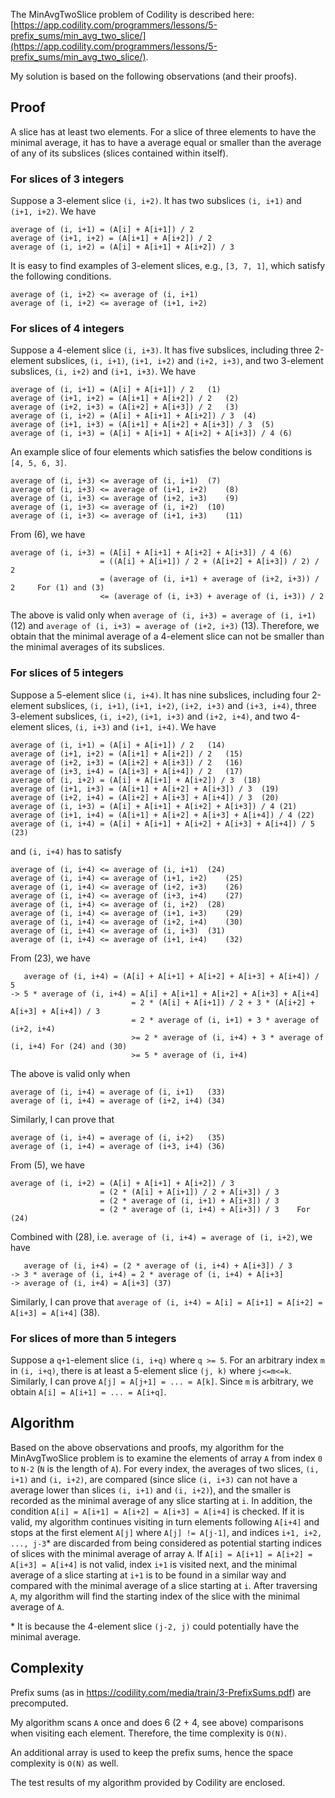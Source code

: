 The MinAvgTwoSlice problem of Codility is described here: [https://app.codility.com/programmers/lessons/5-prefix_sums/min_avg_two_slice/](https://app.codility.com/programmers/lessons/5-prefix_sums/min_avg_two_slice/).

My solution is based on the following observations (and their proofs). 

## Proof

A slice has at least two elements. For a slice of three elements to have the minimal average, it has to have a average equal or smaller than the average of any of its subslices (slices contained within itself). 

### For slices of 3 integers

Suppose a 3-element slice `(i, i+2)`. It has two subslices `(i, i+1)` and `(i+1, i+2)`. We have

	average of (i, i+1) = (A[i] + A[i+1]) / 2
	average of (i+1, i+2) = (A[i+1] + A[i+2]) / 2
    average of (i, i+2) = (A[i] + A[i+1] + A[i+2]) / 3
	
It is easy to find examples of 3-element slices, e.g., `[3, 7, 1]`, which satisfy the following conditions.
    
    average of (i, i+2) <= average of (i, i+1)
    average of (i, i+2) <= average of (i+1, i+2)
 	
### For slices of 4 integers

Suppose a 4-element slice `(i, i+3)`. It has five subslices, including three 2-element subslices, `(i, i+1)`, `(i+1, i+2)` and `(i+2, i+3)`, and two 3-element subslices, `(i, i+2)` and `(i+1, i+3)`. We have 

	average of (i, i+1) = (A[i] + A[i+1]) / 2	(1)
	average of (i+1, i+2) = (A[i+1] + A[i+2]) / 2	(2)
	average of (i+2, i+3) = (A[i+2] + A[i+3]) / 2	(3)
	average of (i, i+2) = (A[i] + A[i+1] + A[i+2]) / 3	(4)
	average of (i+1, i+3) = (A[i+1] + A[i+2] + A[i+3]) / 3	(5)
	average of (i, i+3) = (A[i] + A[i+1] + A[i+2] + A[i+3]) / 4	(6)

An example slice of four elements which satisfies the below conditions is `[4, 5, 6, 3]`. 

    average of (i, i+3) <= average of (i, i+1)	(7)
    average of (i, i+3) <= average of (i+1, i+2)	(8)
    average of (i, i+3) <= average of (i+2, i+3)	(9)
    average of (i, i+3) <= average of (i, i+2)	(10)
    average of (i, i+3) <= average of (i+1, i+3)	(11)
    
From (6), we have

    average of (i, i+3) = (A[i] + A[i+1] + A[i+2] + A[i+3]) / 4	(6)
                        = ((A[i] + A[i+1]) / 2 + (A[i+2] + A[i+3]) / 2) / 2 
                        = (average of (i, i+1) + average of (i+2, i+3)) / 2 	For (1) and (3)
                        <= (average of (i, i+3) + average of (i, i+3)) / 2
               
The above is valid only when `average of (i, i+3) = average of (i, i+1)` (12) and `average of (i, i+3) = average of (i+2, i+3)` (13). Therefore, we obtain that the minimal average of a 4-element slice can not be smaller than the minimal averages of its subslices.

### For slices of 5 integers

Suppose a 5-element slice `(i, i+4)`. It has nine subslices, including four 2-element subslices, `(i, i+1)`, `(i+1, i+2)`, `(i+2, i+3)` and `(i+3, i+4)`, three 3-element subslices, `(i, i+2)`, `(i+1, i+3)` and `(i+2, i+4)`, and two 4-element slices, `(i, i+3)` and `(i+1, i+4)`. We have

	average of (i, i+1) = (A[i] + A[i+1]) / 2	(14)
	average of (i+1, i+2) = (A[i+1] + A[i+2]) / 2	(15)
	average of (i+2, i+3) = (A[i+2] + A[i+3]) / 2	(16)
	average of (i+3, i+4) = (A[i+3] + A[i+4]) / 2	(17)
	average of (i, i+2) = (A[i] + A[i+1] + A[i+2]) / 3	(18)
	average of (i+1, i+3) = (A[i+1] + A[i+2] + A[i+3]) / 3	(19)
	average of (i+2, i+4) = (A[i+2] + A[i+3] + A[i+4]) / 3	(20)	
	average of (i, i+3) = (A[i] + A[i+1] + A[i+2] + A[i+3]) / 4	(21)
	average of (i+1, i+4) = (A[i+1] + A[i+2] + A[i+3] + A[i+4]) / 4	(22)
	average of (i, i+4) = (A[i] + A[i+1] + A[i+2] + A[i+3] + A[i+4]) / 5	(23)
	
and `(i, i+4)` has to satisfy 

    average of (i, i+4) <= average of (i, i+1)	(24)
    average of (i, i+4) <= average of (i+1, i+2)	(25)
    average of (i, i+4) <= average of (i+2, i+3)	(26)
    average of (i, i+4) <= average of (i+3, i+4)	(27)
    average of (i, i+4) <= average of (i, i+2)	(28)
    average of (i, i+4) <= average of (i+1, i+3)	(29)
    average of (i, i+4) <= average of (i+2, i+4)	(30)
    average of (i, i+4) <= average of (i, i+3)	(31)
    average of (i, i+4) <= average of (i+1, i+4)	(32)
    
From (23), we have
 
       average of (i, i+4) = (A[i] + A[i+1] + A[i+2] + A[i+3] + A[i+4]) / 5
    -> 5 * average of (i, i+4) = A[i] + A[i+1] + A[i+2] + A[i+3] + A[i+4]
                               = 2 * (A[i] + A[i+1]) / 2 + 3 * (A[i+2] + A[i+3] + A[i+4]) / 3
                               = 2 * average of (i, i+1) + 3 * average of (i+2, i+4)
                               >= 2 * average of (i, i+4) + 3 * average of (i, i+4)	For (24) and (30)
                               >= 5 * average of (i, i+4)
                               
The above is valid only when

    average of (i, i+4) = average of (i, i+1)	(33)
    average of (i, i+4) = average of (i+2, i+4)	(34)

Similarly, I can prove that

    average of (i, i+4) = average of (i, i+2)	(35)
    average of (i, i+4) = average of (i+3, i+4)	(36)

From (5), we have 
                           
    average of (i, i+2) = (A[i] + A[i+1] + A[i+2]) / 3
                        = (2 * (A[i] + A[i+1]) / 2 + A[i+3]) / 3
                        = (2 * average of (i, i+1) + A[i+3]) / 3
                        = (2 * average of (i, i+4) + A[i+3]) / 3	For (24)
                              
Combined with (28), i.e. `average of (i, i+4) = average of (i, i+2)`, we have 

       average of (i, i+4) = (2 * average of (i, i+4) + A[i+3]) / 3
    -> 3 * average of (i, i+4) = 2 * average of (i, i+4) + A[i+3]
    -> average of (i, i+4) = A[i+3]	(37)

Similarly, I can prove that `average of (i, i+4) = A[i] = A[i+1] = A[i+2] = A[i+3] = A[i+4]`	(38). 

### For slices of more than 5 integers

Suppose a `q+1`-element slice `(i, i+q)` where `q >= 5`. For an arbitrary index `m` in `(i, i+q)`, there is at least a 5-element slice `(j, k)` where `j<=m<=k`. Similarly, I can prove `A[j] = A[j+1] = ... = A[k]`. Since `m` is arbitrary, we obtain `A[i] = A[i+1] = ... = A[i+q]`. 

## Algorithm

Based on the above observations and proofs, my algorithm for the MinAvgTwoSlice problem is to examine the elements of array `A` from index `0` to `N-2` (`N` is the length of `A`). For every index, the averages of two slices, `(i, i+1)` and `(i, i+2)`, are compared (since slice `(i, i+3)` can not have a average lower than slices `(i, i+1)` and `(i, i+2)`), and the smaller is recorded as the minimal average of any slice starting at `i`. In addition, the condition `A[i] = A[i+1] = A[i+2] = A[i+3] = A[i+4]` is checked. If it is valid, my algorithm continues visiting in turn elements following `A[i+4]` and stops at the first element `A[j]` where `A[j] != A[j-1]`, and indices `i+1, i+2, ..., j-3`* are discarded from being considered as potential starting indices of slices with the minimal average of array `A`. If `A[i] = A[i+1] = A[i+2] = A[i+3] = A[i+4]` is not valid, index `i+1` is visited next, and the minimal average of a slice starting at `i+1` is to be found in a similar way and compared with the minimal average of a slice starting at `i`. After traversing `A`, my algorithm will find the starting index of the slice with the minimal average of `A`.

\* It is because the 4-element slice `(j-2, j)` could potentially have the minimal average. 

## Complexity

Prefix sums (as in https://codility.com/media/train/3-PrefixSums.pdf) are precomputed. 

My algorithm scans `A` once and does 6 (2 + 4, see above) comparisons when visiting each element. Therefore, the time complexity is `O(N)`.

An additional array is used to keep the prefix sums, hence the space complexity is `O(N)` as well. 

The test results of my algorithm provided by Codility are enclosed.
